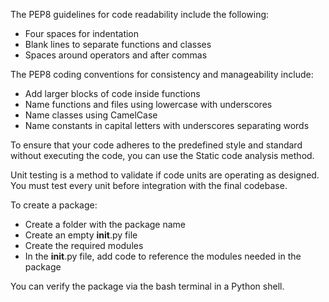 The PEP8 guidelines for code readability include the following:

*  Four spaces for indentation
*  Blank lines to separate functions and classes 
*  Spaces around operators and after commas

The PEP8 coding conventions for consistency and manageability include:

*  Add larger blocks of code inside functions
*  Name functions and files using lowercase with underscores
*  Name classes using CamelCase
*  Name constants in capital letters with underscores separating words

To ensure that your code adheres to the predefined style and standard without executing the code, you can use the Static code analysis method.

<P>

Unit testing is a method to validate if code units are operating as designed. You must test every unit before integration with the final codebase.

To create a package:
*  Create a folder with the package name
*  Create an empty __init__.py file
*  Create the required modules
*  In the __init__.py file, add code to reference the modules needed in the package

You can verify the package via the bash terminal in a Python shell.